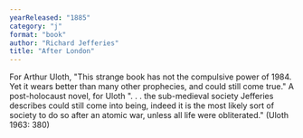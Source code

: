```yaml
---
yearReleased: "1885"
category: "j"
format: "book"
author: "Richard Jefferies"
title: "After London"
---
```

For Arthur Uloth, "This strange book has not the  compulsive power of 1984. Yet it wears better than many other prophecies,  and could still come true." A post-holocaust novel, for Uloth ". . . the  sub-medieval society Jefferies describes could still come into being, indeed it  is the most likely sort of society to do so after an atomic war, unless all life  were obliterated." (Uloth 1963: 380)
 